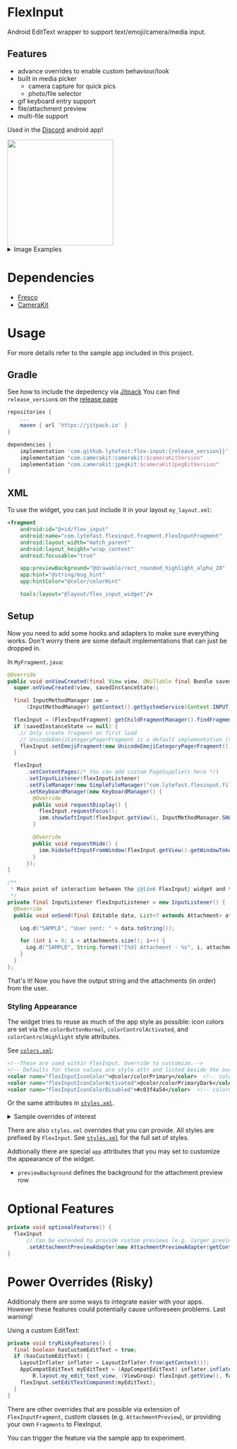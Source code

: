 # FlexInput
Android EditText wrapper to support text/emoji/camera/media input.

## Features
- advance overrides to enable custom behaviour/look
- built in media picker
  - camera capture for quick pics
  - photo/file selector
- gif keyboard entry support
- file/attachment preview
- multi-file support

Used in the [Discord](https://discordapp.com) android app!

<img src="/images/keyboard.png" width="240">
  
<details>
 <summary>Image Examples</summary>

  Input mode
  | Keyboard | Emojis |
  | - | - |
  | ![Keyboard Entry with attachment preview](/images/keyboard.png?raw=true "Keyboard Entry with attachment preview") | ![Emoji Entry](/images/emojiPicker.png?raw=true "Emoji Entry") |

  Tabs

  | Files | Photos | Camera |
  | - | - | - |
  | ![Files tab](/images/tabFiles.png?raw=true "Files tab") | ![Photos tab](/images/tabPhotos.png?raw=true "Photos tab") | ![Camera tab](/images/tabCamera.png?raw=true "Camera tab") |
</details>

# Dependencies
- [Fresco](https://frescolib.org/)
- [CameraKit](https://github.com/CameraKit/camerakit-android)

# Usage
For more details refer to the sample app included in this project.

## Gradle
See how to include the depedency via [Jitpack](https://jitpack.io/#lytefast/flex-input)
You can find `release_version`s on the [release page](https://github.com/lytefast/flex-input/releases)

```gradle
repositories {
    ...
    maven { url 'https://jitpack.io' }
}

dependencies {
    implementation 'com.github.lytefast:flex-input:{release_version}}'
    implementation "com.camerakit:camerakit:$cameraKitVersion"
    implementation "com.camerakit:jpegkit:$cameraKitJpegKitVersion"
}
```

## XML
To use the widget, you can just include it in your layout `my_layout.xml`:
```xml
<fragment
    android:id="@+id/flex_input"
    android:name="com.lytefast.flexinput.fragment.FlexInputFragment"
    android:layout_width="match_parent"
    android:layout_height="wrap_content"
    android:focusable="true"

    app:previewBackground="@drawable/rect_rounded_highlight_alpha_20"
    app:hint="@string/msg_hint"
    app:hintColor="@color/colorHint"

    tools:layout="@layout/flex_input_widget"/>
```

## Setup
Now you need to add some hooks and adapters to make sure everything works. Don't worry there are some default implementations that can just be dropped in.

In `MyFragment.java`:
```java
@Override
public void onViewCreated(final View view, @Nullable final Bundle savedInstanceState) {
  super.onViewCreated(view, savedInstanceState);

  final InputMethodManager imm =
      (InputMethodManager) getContext().getSystemService(Context.INPUT_METHOD_SERVICE);

  flexInput = (FlexInputFragment) getChildFragmentManager().findFragmentById(R.id.flex_input);
  if (savedInstanceState == null) {
    // Only create fragment on first load
    // UnicodeEmojiCategoryPagerFragment is a default implementation (see sample app)
    flexInput.setEmojiFragment(new UnicodeEmojiCategoryPagerFragment());
  }

  flexInput
      .setContentPages(/* You can add custom PageSuppliers here */)
      .setInputListener(flexInputListener)
      .setFileManager(new SimpleFileManager("com.lytefast.flexinput.fileprovider", "FlexInput"))
      .setKeyboardManager(new KeyboardManager() {
        @Override
        public void requestDisplay() {
          flexInput.requestFocus();
          imm.showSoftInput(flexInput.getView(), InputMethodManager.SHOW_IMPLICIT);
        }

        @Override
        public void requestHide() {
          imm.hideSoftInputFromWindow(flexInput.getView().getWindowToken(), InputMethodManager.HIDE_NOT_ALWAYS);
        }
      });
}

/**
 * Main point of interaction between the {@link FlexInput} widget and the client. 
 */
private final InputListener flexInputListener = new InputListener() {
  @Override
  public void onSend(final Editable data, List<? extends Attachment> attachments) {

    Log.d("SAMPLE", "User sent: " + data.toString());

    for (int i = 0; i < attachments.size(); i++) {
      Log.d("SAMPLE", String.format("[%d] Attachment - %s", i, attachments.get(i).displayName)));
    }
  }
};
```

That's it! Now you have the output string and the attachments (in order) from the user.

### Styling Appearance
The widget tries to reuse as much of the app style as possible: icon colors are set via the `colorButtonNormal`, `colorControlActivated`, and `colorControlHighlight` style attributes.

See [`colors.xml`](flexinput/src/main/res/values/colors.xml):
```xml
<!--These are used within FlexInput. Override to customize.-->
<!-- Defaults for these values are style attr and listed beside the overrides-->
<color name="flexInputIconColor">@color/colorPrimary</color>  <!-- colorButtonNormal -->
<color name="flexInputIconColorActivated">@color/colorPrimaryDark</color>  <!-- colorControlActivated -->
<color name="flexInputIconColorDisabled">#c03f4a54</color>  <!-- colorControlHighlight -->
```
Or the same attributes in [`styles.xml`](flexinput/src/main/res/values/styles.xml).
<details>
 <summary>Sample overrides of interest</summary>

  ```xml
  <style name="FlexInput.Main" parent="AppTheme">
    <item name="android:background">@color/app_input_background_color</item>
  </style>
  <style name="FlexInput.AddContent" parent="FlexInput">
    <item name="android:background">@color/flexinput_background</item>
  </style>
  <style name="FlexInput.AddContent.TabLayout" parent="FlexInput.AddContent.Base.TabLayout">
      <item name="android:background">@drawable/content_tab_background</item>
  </style>
  <style name="FlexInput.AddContent.Button.Send" parent="FlexInput.AddContent.Button.Base.Send">
    <item name="backgroundTint">@color/send_color</item>
  </style>
  ```

</details>

There are also `styles.xml` overrides that you can provide. All styles are prefixed by `FlexInput`. See [`styles.xml`](flexinput/src/main/res/values/styles.xml) for the full set of styles.

Addtionally there are special `app` attributes that you may set to customize the appearance of the widget.
- `previewBackground` defines the background for the attachment preview row

# Optional Features
```java
private void optionalFeatures() {
  flexInput
      // Can be extended to provide custom previews (e.g. larger preview images, onclick) etc.
      .setAttachmentPreviewAdapter(new AttachmentPreviewAdapter(getContext().getContentResolver()));
}
```

# Power Overrides (Risky)

Additionaly there are some ways to integrate easier with your apps. However these features could potentially cause unforeseen problems. Last warning!

Using a custom EditText:
```java
private void tryRiskyFeatures() {
  final boolean hasCustomEditText = true;
  if (hasCustomEditText) {
    LayoutInflater inflater = LayoutInflater.from(getContext());
    AppCompatEditText myEditText = (AppCompatEditText) inflater.inflate(
        R.layout.my_edit_text_view, (ViewGroup) flexInput.getView(), false);
    flexInput.setEditTextComponent(myEditText);
  }
}
```

There are other overrides that are possible via extension of `FlexInputFragment`, custom classes (e.g. `AttachmentPreview`), or providing your own `Fragments` to FlexInput.

You can trigger the feature via the sample app to experiment.
